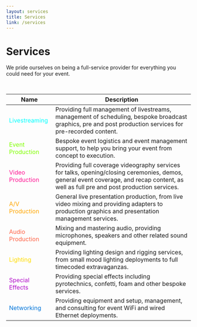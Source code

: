```yaml
---
layout: services
title: Services
link: /services
---
```


# Services

We pride ourselves on being a full-service provider for everything you could need for your event. 

<br/>

| Name      | Description |
| ----------- | ----------- |
| <span style="color:#00FFFF">Livestreaming</span>      | Providing full management of livestreams, management of scheduling, bespoke broadcast graphics, pre and post production services for pre-recorded content.       |
| <span style="color:#7FFF00">Event Production</span> | Bespoke event logistics and event management support, to help you bring your event from concept to execution. | 
| <span style="color:#FF1493">Video Production</span>   | Providing full coverage videography services for talks, opening/closing ceremonies, demos, general event coverage, and recap content, as well as full pre and post production services.        |
| <span style="color:#FFA500">A/V Production</span>  | General live presentation production, from live video mixing and providing adapters to production graphics and presentation management services. | 
| <span style="color:#FF6347">Audio Production</span> | Mixing and mastering audio, providing microphones, speakers and other related sound equipment. |
| <span style="color:#FFDC00">Lighting</span> |  Providing lighting design and rigging services, from small mood lighting deployments to full timecoded extravaganzas.
| <span style="color:#B10DC9">Special Effects</span> | Providing special effects including pyrotechnics, confetti, foam and other bespoke services. |
| <span style="color:#0074D9">Networking</span> | Providing equipment and setup, management, and consulting for event WiFi and wired Ethernet deployments. | 